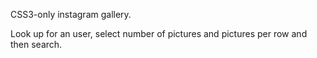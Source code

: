 CSS3-only instagram gallery.

Look up for an user, select number of pictures and pictures per row and then search.